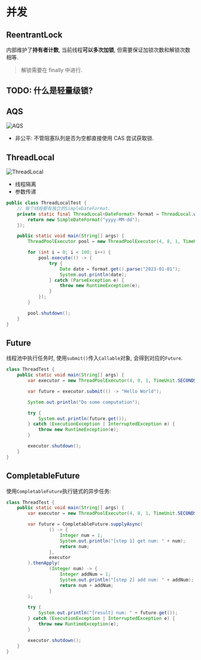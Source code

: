 # 并发

## ReentrantLock

内部维护了**持有者计数**, 当前线程**可以多次加锁**, 但需要保证加锁次数和解锁次数相等.

> 解锁需要在 finally 中进行.

## TODO: 什么是轻量级锁?

## AQS

![AQS](https://img.axlis.cn/note/Java/AQS.png)

- 非公平: 不管阻塞队列是否为空都直接使用 CAS 尝试获取锁.

## ThreadLocal

![ThreadLocal](https://img.axlis.cn/note/Java/ThreadLocal.png)

- 线程隔离
- 参数传递

```java
public class ThreadLocalTest {
    // 每个线程都有独立的SimpleDateFormat.
    private static final ThreadLocal<DateFormat> format = ThreadLocal.withInitial(() -> {
        return new SimpleDateFormat("yyyy-MM-dd");
    });

    public static void main(String[] args) {
        ThreadPoolExecutor pool = new ThreadPoolExecutor(4, 8, 1, TimeUnit.SECONDS, new ArrayBlockingQueue<>(100));

        for (int i = 0; i < 100; i++) {
            pool.execute(() -> {
                try {
                    Date date = format.get().parse("2023-01-01");
                    System.out.println(date);
                } catch (ParseException e) {
                    throw new RuntimeException(e);
                }
            });
        }

        pool.shutdown();
    }
}
```

## Future

线程池中执行任务时, 使用`submit()`传入`Callable`对象, 会得到对应的`Future`.

```java
class ThreadTest {
    public static void main(String[] args) {
        var executor = new ThreadPoolExecutor(4, 8, 1, TimeUnit.SECONDS, new ArrayBlockingQueue<>(10));

        var future = executor.submit(() -> "Hello World");

        System.out.println("Do some computation");

        try {
            System.out.println(future.get());
        } catch (ExecutionException | InterruptedException e) {
            throw new RuntimeException(e);
        }

        executor.shutdown();
    }
}
```

## CompletableFuture

使用`CompletableFuture`执行链式的异步任务:

```java
class ThreadTest {
    public static void main(String[] args) {
        var executor = new ThreadPoolExecutor(4, 8, 1, TimeUnit.SECONDS, new ArrayBlockingQueue<>(10));

        var future = CompletableFuture.supplyAsync(
                () -> {
                    Integer num = 1;
                    System.out.println("[step 1] get num: " + num);
                    return num;
                },
                executor
        ).thenApply(
                (Integer num) -> {
                    Integer addNum = 1;
                    System.out.println("[step 2] add num: " + addNum);
                    return num + addNum;
                }
        );

        try {
            System.out.println("[result] num: " + future.get());
        } catch (ExecutionException | InterruptedException e) {
            throw new RuntimeException(e);
        }

        executor.shutdown();
    }
}
```
